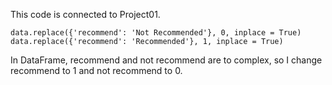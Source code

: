 This code is connected to Project01.
```
data.replace({'recommend': 'Not Recommended'}, 0, inplace = True)
data.replace({'recommend': 'Recommended'}, 1, inplace = True)
```
In DataFrame, recommend and not recommend are to complex, so I change recommend to 1 and not recommend to 0.